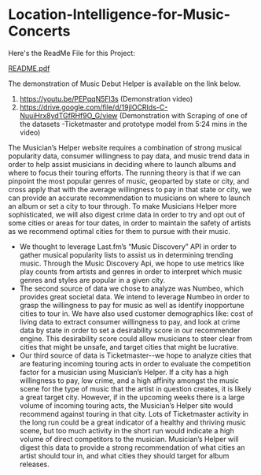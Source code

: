 # Location-Intelligence-for-Music-Concerts
Here's the ReadMe File for this Project:


[README.pdf](README.pdf)


The demonstration of Music Debut Helper is available on the link below.
1. https://youtu.be/PEPqqN5Fl3s (Demonstration video)
2. https://drive.google.com/file/d/19jlOCRIds-C-NuuiHrx8ydTGfRHf9O_G/view (Demonstration
with Scraping of one of the datasets -Ticketmaster and prototype model from 5:24 mins in the
video)

The Musician’s Helper website requires a combination of strong musical popularity data, consumer willingness to pay data, and music trend data in order to help assist musicians in deciding where to launch albums and where to focus their touring efforts. The running theory is that if we can pinpoint the most popular genres of music, geoparted by state or city, and cross apply that with the average willingness to pay in that state or city, we can provide an accurate recommendation to musicians on where to launch an album or set a city to tour through. To make Musicians Helper more sophisticated, we will also digest crime data in order to try and opt out of some cities or areas for tour dates, in order to maintain the safety of artists as we recommend optimal cities for them to pursue with their music.
- We thought to leverage Last.fm’s “Music Discovery” API in order to gather musical popularity lists to assist us in determining trending music. Through the Music Discovery Api, we hope to use metrics like play counts from artists and genres in order to interpret which music genres and styles are popular in a given city.
- The second source of data we chose to analyze was Numbeo, which provides great societal data. We intend to leverage Numbeo in order to grasp the willingness to pay for music as well as identify inopportune cities to tour in. We have also used customer demographics like: cost of living data to extract consumer willingness to pay, and look at crime data by state in order to set a desirability score in our recommender engine. This desirability score could allow musicians to steer clear from cities that might be unsafe, and target cities that might be lucrative.
- Our third source of data is Ticketmaster--we hope to analyze cities that are featuring incoming touring acts in order to evaluate the competition factor for a musician using Musician’s Helper. If a city has a high willingness to pay, low crime, and a high affinity amongst the music scene for the type of music that the artist in question creates, it is likely a great target city. However, if in the upcoming weeks there is a large volume of incoming touring acts, the Musician’s Helper site would recommend against touring in that city. Lots of Ticketmaster activity in the long run could be a great indicator of a healthy and thriving music scene, but too much activity in the short run would indicate a high volume of direct competitors to the musician. Musician’s Helper will digest this data to provide a strong recommendation of what cities an artist should tour in, and what cities they should target for album releases.

